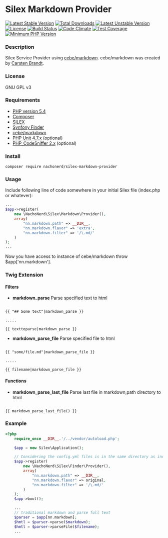 Silex Markdown Provider
===============

[![Latest Stable Version](https://poser.pugx.org/nachonerd/silex-markdown-provider/v/stable)](https://packagist.org/packages/nachonerd/silex-markdown-provider)
[![Total Downloads](https://poser.pugx.org/nachonerd/silex-markdown-provider/downloads)](https://packagist.org/packages/nachonerd/silex-markdown-provider)
[![Latest Unstable Version](https://poser.pugx.org/nachonerd/silex-markdown-provider/v/unstable)](https://packagist.org/packages/nachonerd/silex-markdown-provider) [![License](https://poser.pugx.org/nachonerd/silex-markdown-provider/license)](https://packagist.org/packages/nachonerd/silex-markdown-provider)
[![Build Status](https://travis-ci.org/nachonerd/silex-markdown-provider.svg?branch=master)](https://travis-ci.org/nachonerd/silex-markdown-provider)
[![Code Climate](https://codeclimate.com/github/nachonerd/silex-markdown-provider/badges/gpa.svg)](https://codeclimate.com/github/nachonerd/silex-markdown-provider)
[![Test Coverage](https://codeclimate.com/github/nachonerd/silex-markdown-provider/badges/coverage.svg)](https://codeclimate.com/github/nachonerd/silex-markdown-provider/coverage)
[![Minimum PHP Version](https://img.shields.io/badge/php-%3E%3D%205.4-8892BF.svg?style=flat-square)](https://php.net/)

### Description
Silex Service Provider using [cebe/markdown](http://markdown.cebe.cc/). cebe/markdown was created by [Carsten Brandt](http://cebe.cc/about).

### License
GNU GPL v3

### Requirements
- [PHP version 5.4](http://php.net/releases/5_4_0.php)
- [Composer](https://getcomposer.org/)
- [SILEX](http://silex.sensiolabs.org/)
- [Synfony Finder](http://symfony.com/doc/current/components/finder.html)
- [cebe/markdown](http://markdown.cebe.cc/)
- [PHP Unit 4.7.x](https://phpunit.de/) (optional)
- [PHP_CodeSniffer 2.x](http://pear.php.net/package/PHP_CodeSniffer/redirected) (optional)

### Install

```
composer require nachonerd/silex-markdown-provider
```

### Usage

Include following line of code somewhere in your initial Silex file (index.php or whatever):

```php
...
$app->register(
    new \NachoNerd\Silex\Markdown\Provider(),
    array(
        "nn.markdown.path" => __DIR__,
        "nn.markdown.flavor" => 'extra',
        "nn.markdown.filter" => '/\.md/'
    )
);
...
```
Now you have access to instance of cebe/markdown throw $app['nn.markdown'].

### Twig Extension

#### Filters

- **markdown_parse**
Parse specified text to html

```jinja

{{ "## Some text"|markdown_parse }}

.....

{{ texttoparse|markdown_parse }}

```

- **markdown_parse_file**
Parse specified file to html

```jinja

{{ "some/file.md"|markdown_parse_file }}

.....

{{ filename|markdown_parse_file }}

```

#### Functions

- **markdown_parse_last_file**
Parse last file in markdown,path directory to html

```jinja

{{ markdown_parse_last_file() }}

```

### Example

```php
<?php
    require_once __DIR__.'/../vendor/autoload.php';

    $app = new Silex\Application();

    // Considering the config.yml files is in the same directory as index.php
    $app->register(
        new \NachoNerd\Silex\Finder\Provider(),
        array(
            "nn.markdown.path" => __DIR__,
            "nn.markdown.flavor" => original,
            "nn.markdown.filter" => '/\.md/'
        )
    );
    $app->boot();

    ...
    // traditional markdown and parse full text
    $parser = $app[nn.markdown];
    $hmtl = $parser->parse($markdown);
    $hmtl = $parser->parseFile($filename);
    ...
```
